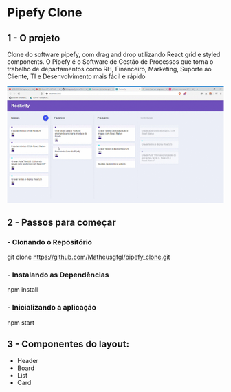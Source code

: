 # Pipefy Clone

## 1 - O projeto 
 Clone do software pipefy, com drag and drop utilizando React grid e styled components.
O Pipefy é o Software de Gestão de Processos que torna o trabalho de departamentos como RH, Financeiro, Marketing, Suporte ao Cliente, TI e Desenvolvimento mais fácil e rápido

![Pipefy Clone](https://github.com/Matheusgfgl/pipefy_clone/blob/master/Rockeatfy%20-%20Brave%202020-06-24%2010-10-00.gif)

 ## 2 - Passos para começar
###  - Clonando o Repositório
git clone https://github.com/Matheusgfgl/pipefy_clone.git

### - Instalando as Dependências
npm install

### - Inicializando a aplicação
 npm start

## 3 - Componentes do layout: 
 - Header
 - Board
 - List
 - Card
       

